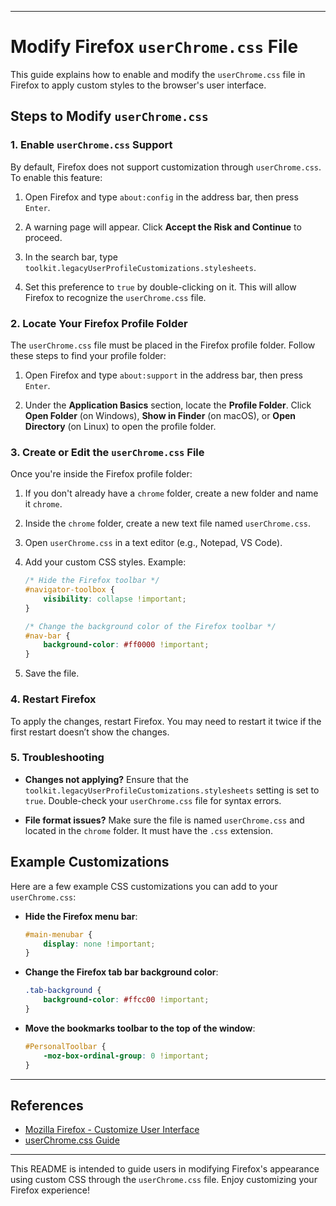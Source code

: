 
---

# Modify Firefox `userChrome.css` File

This guide explains how to enable and modify the `userChrome.css` file in Firefox to apply custom styles to the browser's user interface.

## Steps to Modify `userChrome.css`

### 1. Enable `userChrome.css` Support
By default, Firefox does not support customization through `userChrome.css`. To enable this feature:

1. Open Firefox and type `about:config` in the address bar, then press `Enter`.
   
2. A warning page will appear. Click **Accept the Risk and Continue** to proceed.

3. In the search bar, type `toolkit.legacyUserProfileCustomizations.stylesheets`.

4. Set this preference to `true` by double-clicking on it. This will allow Firefox to recognize the `userChrome.css` file.

### 2. Locate Your Firefox Profile Folder
The `userChrome.css` file must be placed in the Firefox profile folder. Follow these steps to find your profile folder:

1. Open Firefox and type `about:support` in the address bar, then press `Enter`.

2. Under the **Application Basics** section, locate the **Profile Folder**. Click **Open Folder** (on Windows), **Show in Finder** (on macOS), or **Open Directory** (on Linux) to open the profile folder.

### 3. Create or Edit the `userChrome.css` File

Once you're inside the Firefox profile folder:

1. If you don't already have a `chrome` folder, create a new folder and name it `chrome`.

2. Inside the `chrome` folder, create a new text file named `userChrome.css`.

3. Open `userChrome.css` in a text editor (e.g., Notepad, VS Code).

4. Add your custom CSS styles. Example:

   ```css
   /* Hide the Firefox toolbar */
   #navigator-toolbox {
       visibility: collapse !important;
   }

   /* Change the background color of the Firefox toolbar */
   #nav-bar {
       background-color: #ff0000 !important;
   }
   ```

5. Save the file.

### 4. Restart Firefox
To apply the changes, restart Firefox. You may need to restart it twice if the first restart doesn’t show the changes.

### 5. Troubleshooting

- **Changes not applying?** Ensure that the `toolkit.legacyUserProfileCustomizations.stylesheets` setting is set to `true`. Double-check your `userChrome.css` file for syntax errors.
  
- **File format issues?** Make sure the file is named `userChrome.css` and located in the `chrome` folder. It must have the `.css` extension.

## Example Customizations

Here are a few example CSS customizations you can add to your `userChrome.css`:

- **Hide the Firefox menu bar**:
  ```css
  #main-menubar {
      display: none !important;
  }
  ```

- **Change the Firefox tab bar background color**:
  ```css
  .tab-background {
      background-color: #ffcc00 !important;
  }
  ```

- **Move the bookmarks toolbar to the top of the window**:
  ```css
  #PersonalToolbar {
      -moz-box-ordinal-group: 0 !important;
  }
  ```

---

## References

- [Mozilla Firefox - Customize User Interface](https://support.mozilla.org/en-US/kb/customize-firefox-controls-buttons-and-toolbars)
- [userChrome.css Guide](https://developer.mozilla.org/en-US/docs/Mozilla/Firefox/Customization/userChrome.css)

---

This README is intended to guide users in modifying Firefox's appearance using custom CSS through the `userChrome.css` file. Enjoy customizing your Firefox experience!

